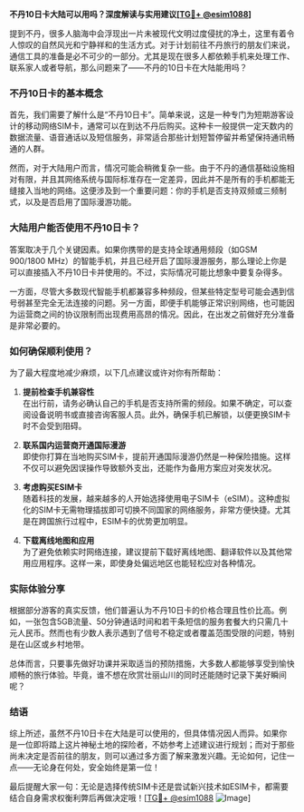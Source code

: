 **不丹10日卡大陆可以用吗？深度解读与实用建议[[TG💪+ @esim1088](https://t.me/s/esim1088)]**

提到不丹，很多人脑海中会浮现出一片未被现代文明过度侵扰的净土，这里有着令人惊叹的自然风光和宁静祥和的生活方式。对于计划前往不丹旅行的朋友们来说，通信工具的准备是必不可少的一部分。尤其是现在很多人都依赖手机来处理工作、联系家人或者导航，那么问题来了——不丹的10日卡在大陆能用吗？

### 不丹10日卡的基本概念

首先，我们需要了解什么是“不丹10日卡”。简单来说，这是一种专门为短期游客设计的移动网络SIM卡，通常可以在到达不丹后购买。这种卡一般提供一定天数内的数据流量、语音通话以及短信服务，非常适合那些计划短暂停留并希望保持通讯畅通的人群。

然而，对于大陆用户而言，情况可能会稍微复杂一些。由于不丹的通信基础设施相对有限，并且其网络系统与国际标准存在一定差异，因此并不是所有的手机都能无缝接入当地的网络。这便涉及到一个重要问题：你的手机是否支持双频或三频制式，以及是否启用了国际漫游功能。

### 大陆用户能否使用不丹10日卡？

答案取决于几个关键因素。如果你携带的是支持全球通用频段（如GSM 900/1800 MHz）的智能手机，并且已经开启了国际漫游服务，那么理论上你是可以直接插入不丹10日卡并使用的。不过，实际情况可能比想象中要复杂得多。

一方面，尽管大多数现代智能手机都兼容多种频段，但某些特定型号可能会遇到信号弱甚至完全无法连接的问题。另一方面，即便手机能够正常识别网络，也可能因为运营商之间的协议限制而出现费用高昂的情况。因此，在出发之前做好充分准备是非常必要的。

### 如何确保顺利使用？

为了最大程度地减少麻烦，以下几点建议或许对你有所帮助：

1. **提前检查手机兼容性**  
   在出行前，请务必确认自己的手机是否支持所需的频段。如果不确定，可以查阅设备说明书或直接咨询客服人员。此外，确保手机已解锁，以便更换SIM卡时不会受到阻碍。

2. **联系国内运营商开通国际漫游**  
   即使你打算在当地购买SIM卡，提前开通国际漫游仍然是一种保险措施。这样不仅可以避免因误操作导致额外支出，还能作为备用方案应对突发状况。

3. **考虑购买ESIM卡**  
   随着科技的发展，越来越多的人开始选择使用电子SIM卡（eSIM）。这种虚拟化的SIM卡无需物理插拔即可切换不同国家的网络服务，非常方便快捷。尤其是在跨国旅行过程中，ESIM卡的优势更加明显。

4. **下载离线地图和应用**  
   为了避免依赖实时网络连接，建议提前下载好离线地图、翻译软件以及其他常用应用程序。这样一来，即使身处偏远地区也能轻松应对各种情况。

### 实际体验分享

根据部分游客的真实反馈，他们普遍认为不丹10日卡的价格合理且性价比高。例如，一张包含5GB流量、50分钟通话时间和若干条短信的服务套餐大约只需几十元人民币。然而也有少数人表示遇到了信号不稳定或者覆盖范围受限的问题，特别是在山区或乡村地带。

总体而言，只要事先做好功课并采取适当的预防措施，大多数人都能够享受到愉快顺畅的旅行体验。毕竟，谁不想在欣赏壮丽山川的同时还能随时记录下美好瞬间呢？

### 结语

综上所述，虽然不丹10日卡在大陆是可以使用的，但具体情况因人而异。如果你是一位即将踏上这片神秘土地的探险者，不妨参考上述建议进行规划；而对于那些尚未决定是否前往的朋友，则可以通过多方面了解来激发兴趣。无论如何，记住一点——无论身在何处，安全始终是第一位！

最后提醒大家一句：无论是选择传统SIM卡还是尝试新兴技术如ESIM卡，都需要结合自身需求权衡利弊后再做决定哦！[[TG💪+ @esim1088](https://t.me/s/esim1088) ![Image](https://i.postimg.cc/4NQfJmqS/Snipaste-2025-05-13-00-14-12.png)]